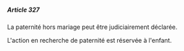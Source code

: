 ##### Article 327

La paternité hors mariage peut être judiciairement déclarée.

L'action en recherche de paternité est réservée à l'enfant.

